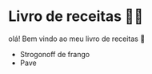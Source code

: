 # Livro de receitas :man_cook: 

olá! Bem vindo ao meu livro de receitas :wave: 

- Strogonoff de frango
- Pave
